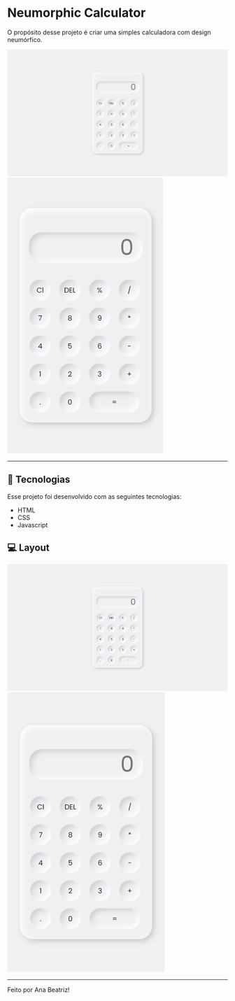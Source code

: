 # Neumorphic Calculator

O propósito desse projeto é criar uma simples calculadora com design neumórfico.

![Demonstração Desktop](./.github/desktop.gif)
![Demonstração Mobile](./.github/mobile.gif)

---

## 🚀 Tecnologias

Esse projeto foi desenvolvido com as seguintes tecnologias:

- HTML
- CSS
- Javascript

## 💻 Layout

![Layout Desktop](./.github/layout-desktop.png)
![Layout Mobile](./.github/layout-mobile.png)

---

Feito por Ana Beatriz!